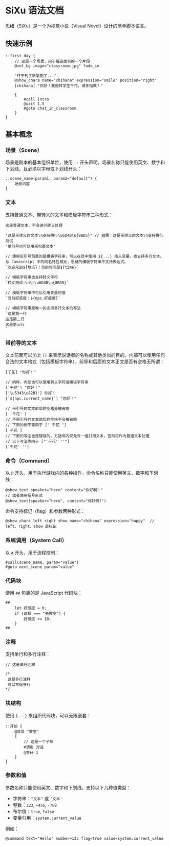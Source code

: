 # SiXu 语法文档

思绪（SiXu）是一个为视觉小说（Visual Novel）设计的简单脚本语言。

## 快速示例

```sixu
::first_day {
    // 这是一个场景，用于描述故事的一个片段
    @set_bg image="classroom.jpg" fade_in

    "终于到了新学期了..."
    @show_chara name="chihana" expression="smile" position="right"
    [chihana] "你好！我是转学生千花，请多指教！"

    {
        #call intro
        @wait 1.5
        #goto chat_in_classroom
    }
}
```

## 基本概念

### 场景（Scene）

场景是剧本的基本组织单位，使用 `::` 开头声明。场景名称只能使用英文、数字和下划线，且必须以字母或下划线开头：

```sixu
::scene_name(param1, param2="default") {
    场景内容
}
```

### 文本

支持普通文本、带转义的文本和模板字符串三种形式：

```sixu
这是普通文本，不会进行转义处理

"这是带转义的文本\n支持换行\u6D4B\u{8BD5}" // 结果：这是带转义的文本\n支持换行测试
'单引号也可以用来包裹文本'

// 使用反引号包裹的是模板字符串，可以在其中使用 ${...} 插入变量，也支持多行文本。与 Javascript 中的同名特性相比，思绪的模板字符串不支持表达式。
`欢迎来到${地点}！当前时间是${time}`

// 模板字符串也支持转义字符
`转义测试:\n\t\u6D4B\u{8BD5}`

// 模板字符串中可以引用变量的值
`当前好感度：${npc.好感度}`

// 模板字符串是唯一的支持多行文本的写法
`这是第一行
这是第二行
这是第三行
`
```

### 带前导的文本

文本前面可以加上 `[]` 来表示说话者的名称或其他类似的目的。内部可以使用任何合法的文本格式（包括模板字符串），前导和后面的文本正文是否有空格无所谓：

```sixu
[千花] "你好！"

// 同样，内部也可以使用转义字符或模板字符串
['千花'] "你好！"
['\u5343\u82B1'] 你好！
[`${npc.current_name}`] "你好！"

// 带引号的文本前后的空格会被省略
[ '千花' ]
// 不带引号的文本前后的空格不会被省略
// 下面的例子等同于 [' 千花 ']
[ 千花 ]
// 下面的写法也是错误的，方括号内仅允许一组引用文本，否则将作为普通文本处理
// 以下写法等同于 ["'千花' ''"]
['千花' '']
```

### 命令（Command）

以 `@` 开头，用于执行游戏内的各种操作。命令名称只能使用英文、数字和下划线：

```sixu
@show_text speaker="hero" content="你好啊！"
// 或者使用括号形式
@show_text(speaker="hero", content="你好啊!")
```

命令支持标记（flag）和参数两种形式：

```sixu
@show_chara left right show name="chihana" expression="happy"  // left、right、show 是标记
```

### 系统调用（System Call）

以 `#` 开头，用于流程控制：

```sixu
#call(scene_name, param="value")
#goto next_scene param="value"
```

### 代码块

使用 `##` 包裹的是 JavaScript 代码块：

```sixu
##
    let 好感度 = 0;
    if (选择 === "去教室") {
        好感度 += 10;
    }
##
```

### 注释

支持单行和多行注释：

```sixu
// 这是单行注释

/*
 这是多行注释
 可以写很多行
*/
```

### 块结构

使用 `{...}` 来组织代码块，可以无限嵌套：

```sixu
::开始 {
    @背景 "教室"
    {
        // 这是一个子块
        #调用 对话
        @等待 1
    }
}
```

### 参数和值

参数名称只能使用英文、数字和下划线。支持以下几种值类型：

- 字符串：`"文本"` 或 `'文本'`
- 整数：`123`, `+456`, `-789`
- 布尔值：`true`, `false`
- 变量引用：`system.current_value`

例如：

```sixu
@command text="Hello" number=123 flag=true value=system.current_value
```

